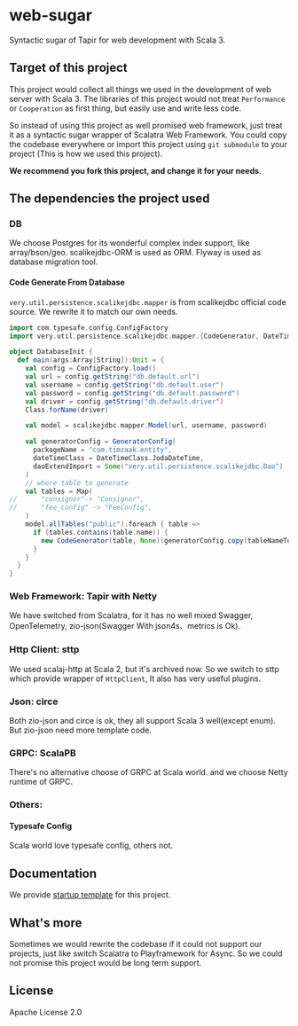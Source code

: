 # web-sugar
Syntactic sugar of Tapir for web development with Scala 3.
## Target of this project
This project would collect all things we used in the development of web server with Scala 3. The libraries of this project would not treat `Performance` or `Cooperation` as first thing, but easily use and write less code. 

So instead of using this project as well promised web framework, just treat it as a syntactic sugar wrapper of Scalatra Web Framework. You could copy the codebase everywhere or import this project using `git submodule` to your project (This is how we used this project). 

**We recommend you fork this project, and change it for your needs.**

## The dependencies the project used
### DB
We choose Postgres for its wonderful complex index support, like array/bson/geo. 
scalikejdbc-ORM is used as ORM.
Flyway is used as database migration tool.

#### Code Generate From Database
`very.util.persistence.scalikejdbc.mapper` is from scalikejdbc official code source. We rewrite it to match our own needs.  
```scala
import com.typesafe.config.ConfigFactory
import very.util.persistence.scalikejdbc.mapper.{CodeGenerator, DateTimeClass, GeneratorConfig}

object DatabaseInit {
  def main(args:Array[String]):Unit = {
    val config = ConfigFactory.load()
    val url = config.getString("db.default.url")
    val username = config.getString("db.default.user")
    val password = config.getString("db.default.password")
    val driver = config.getString("db.default.driver")
    Class.forName(driver)

    val model = scalikejdbc.mapper.Model(url, username, password)

    val generatorConfig = GeneratorConfig(
      packageName = "com.timzaak.entity",
      dateTimeClass = DateTimeClass.JodaDateTime,
      daoExtendImport = Some("very.util.persistence.scalikejdbc.Dao")
    )
    // where table to generate
    val tables = Map(
//      "consignor"-> "Consignor",
//      "fee_config" -> "FeeConfig",
    )
    model.allTables("public").foreach { table =>
      if (tables.contains(table.name)) {
        new CodeGenerator(table, None)(generatorConfig.copy(tableNameToClassName = (a:String)=> tables(a))).writeModel()
      }
    }
  }
}
```

### Web Framework: Tapir with Netty
We have switched from Scalatra, for it has no well mixed Swagger, OpenTelemetry, zio-json(Swagger With json4s、metrics is Ok).
### Http Client: sttp
We used scalaj-http at Scala 2, but it's archived now. So we switch to sttp which provide wrapper of `HttpClient`, It also has very useful plugins.
### Json:  circe
Both zio-json and circe is ok, they all support Scala 3 well(except enum). But zio-json need more template code.
### GRPC: ScalaPB
There's no alternative choose of GRPC at Scala world. and we choose Netty runtime of GRPC.
### Others:
#### Typesafe Config
Scala world love typesafe config, others not.

## Documentation
We provide [startup template](https://github.com/ForNetCode/web-sugar-startup) for this project.

## What's more
Sometimes we would rewrite the codebase if it could not support our projects, just like switch Scalatra to Playframework for Async. So we could not promise this project would be long term support.

## License
Apache License 2.0
